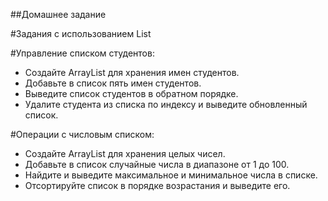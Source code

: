 ##Домашнее задание

#Задания с использованием List

#Управление списком студентов:

- Создайте ArrayList для хранения имен студентов.
- Добавьте в список пять имен студентов.
- Выведите список студентов в обратном порядке.
- Удалите студента из списка по индексу и выведите обновленный список.

#Операции с числовым списком:

- Создайте ArrayList для хранения целых чисел.
- Добавьте в список случайные числа в диапазоне от 1 до 100.
- Найдите и выведите максимальное и минимальное числа в списке.
- Отсортируйте список в порядке возрастания и выведите его.